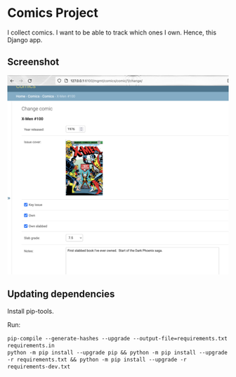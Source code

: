 # Comics Project

I collect comics.  I want to be able to track which ones I own. Hence, this
Django app.

## Screenshot

![Django admin](docs/admin.png)

## Updating dependencies

Install pip-tools.

Run:

```shell
pip-compile --generate-hashes --upgrade --output-file=requirements.txt requirements.in
python -m pip install --upgrade pip && python -m pip install --upgrade -r requirements.txt && python -m pip install --upgrade -r requirements-dev.txt
```

